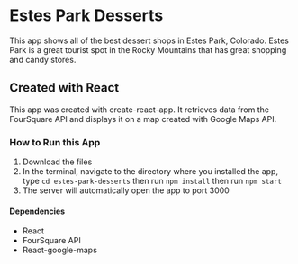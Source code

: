 # Estes Park Desserts
This app shows all of the best dessert shops in Estes Park, Colorado. Estes Park is a great tourist spot in the Rocky Mountains that has great shopping and candy stores. 

## Created with React
This app was created with create-react-app. It retrieves data from the FourSquare API and displays it on a map created with Google Maps API.

### How to Run this App

1. Download the files
2. In the terminal, navigate to the directory where you installed the app, type `cd estes-park-desserts` then run `npm install` then run `npm start`
3. The server will automatically open the app to port 3000

#### Dependencies

- React
- FourSquare API
- React-google-maps
